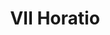 ---
title: VII Horatio

mediaPath: /videos/o_13_wwm1931-1080p.mp4
mediaPosition:  [296269.42349810235,4633679.871358391,130.1693037420755]
mediaRotation:  [0.24750856045777517,-0.7909875628530889,-0.5340014141950473,0.1670948160462801]
mediaScale: 1
cameraFOV: 60
cameraPosition:  [296267.52025123546,4633682.614782166,128.82346669504082]
cameraTarget:  [296276.2434660419,4633670.040756533,134.99188649394975]


animationEntry: 2000
---